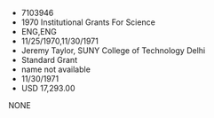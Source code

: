* 7103946
* 1970 Institutional Grants For Science
* ENG,ENG
* 11/25/1970,11/30/1971
* Jeremy Taylor, SUNY College of Technology Delhi
* Standard Grant
*   name not available
* 11/30/1971
* USD 17,293.00

NONE